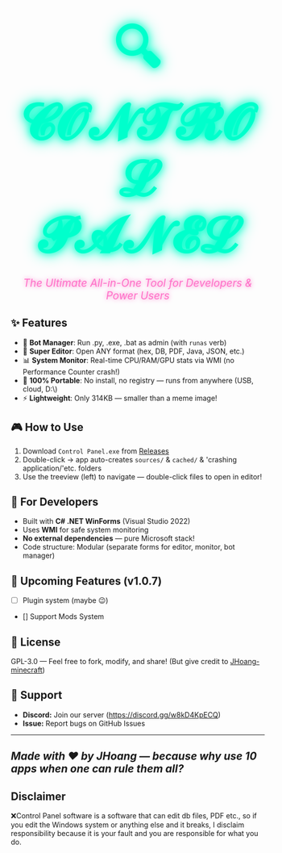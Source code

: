 <h1 align="center">
  <span style="font-size: 3.5em; color: #00ffcc; text-shadow: 0 0 15px #00ffcc, 0 0 30px #00ffcc; font-family: 'Courier New', monospace; font-weight: bold; letter-spacing: 2px;">
    🔍 𝓒𝓞𝓝𝓣𝓡𝓞𝓛 𝓟𝓐𝓝𝓔𝓛
  </span>
</h1>
<p align="center">
  <span style="font-size: 1.5em; color: #ff6ec7; text-shadow: 0 0 10px #ff6ec7; font-style: italic;">
    The Ultimate All-in-One Tool for Developers & Power Users
  </span>
</p>

## ✨ Features  
- 🚀 **Bot Manager**: Run .py, .exe, .bat as admin (with `runas` verb)  
- 📁 **Super Editor**: Open ANY format (hex, DB, PDF, Java, JSON, etc.)  
- 📊 **System Monitor**: Real-time CPU/RAM/GPU stats via WMI (no Performance Counter crash!)  
- 🧩 **100% Portable**: No install, no registry — runs from anywhere (USB, cloud, D:\\)  
- ⚡ **Lightweight**: Only 314KB — smaller than a meme image!  

## 🎮 How to Use  
1. Download `Control Panel.exe` from [Releases](../../releases)  
2. Double-click → app auto-creates `sources/` & `cached/` & 'crashing application/'etc. folders  
3. Use the treeview (left) to navigate — double-click files to open in editor!  

## 🔧 For Developers  
- Built with **C# .NET WinForms** (Visual Studio 2022)  
- Uses **WMI** for safe system monitoring  
- **No external dependencies** — pure Microsoft stack!  
- Code structure: Modular (separate forms for editor, monitor, bot manager)  
  

## 🚀 Upcoming Features (v1.0.7)  
- [ ] Plugin system (maybe 😉)  
- [] Support Mods System 
## 📜 License  
GPL-3.0 — Feel free to fork, modify, and share! (But give credit to [JHoang-minecraft](https://github.com/JHoang-minecraft))  

## 💬 Support  
- **Discord:** Join our server (https://discord.gg/w8kD4KpECQ)  
- **Issue:** Report bugs on GitHub Issues  

---
*Made with ❤️ by JHoang — because why use 10 apps when one can rule them all?*  
---
## Disclaimer
 ❌Control Panel software is a software that can edit db files, PDF etc., so if you edit the Windows system or anything else and it breaks, I disclaim responsibility because it is your fault and you are responsible for what you do.
